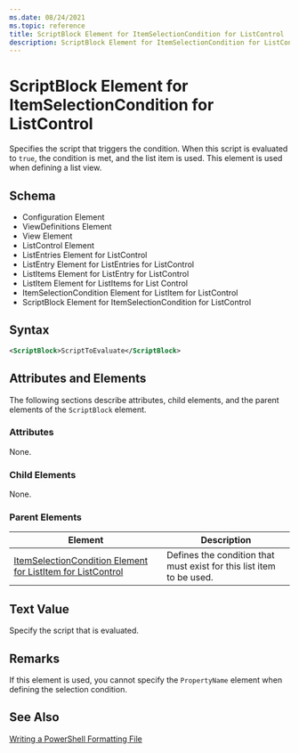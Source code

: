 ```yaml
---
ms.date: 08/24/2021
ms.topic: reference
title: ScriptBlock Element for ItemSelectionCondition for ListControl
description: ScriptBlock Element for ItemSelectionCondition for ListControl
---
```

# ScriptBlock Element for ItemSelectionCondition for ListControl

Specifies the script that triggers the condition. When this script is evaluated to `true`, the
condition is met, and the list item is used. This element is used when defining a list view.

## Schema

- Configuration Element
- ViewDefinitions Element
- View Element
- ListControl Element
- ListEntries Element for ListControl
- ListEntry Element for ListEntries for ListControl
- ListItems Element for ListEntry for ListControl
- ListItem Element for ListItems for List Control
- ItemSelectionCondition Element for ListItem for ListControl
- ScriptBlock Element for ItemSelectionCondition for ListControl

## Syntax

```xml
<ScriptBlock>ScriptToEvaluate</ScriptBlock>
```

## Attributes and Elements

The following sections describe attributes, child elements, and the parent elements of the
`ScriptBlock` element.

### Attributes

None.

### Child Elements

None.

### Parent Elements

|Element|Description|
|-------------|-----------------|
|[ItemSelectionCondition Element for ListItem for ListControl](./itemselectioncondition-element-for-listitem-for-listcontrol-format.md)|Defines the condition that must exist for this list item to be used.|

## Text Value

Specify the script that is evaluated.

## Remarks

If this element is used, you cannot specify the `PropertyName` element when defining the selection
condition.

## See Also

[Writing a PowerShell Formatting File](./writing-a-powershell-formatting-file.md)
